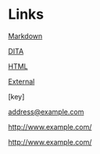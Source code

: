 Links
=====

[Markdown](concept.md)

[DITA](topic.dita)

[HTML](test.html)

[External](http://www.example.com/test.html)

[key]

<address@example.com>

<http://www.example.com/>

http://www.example.com/
